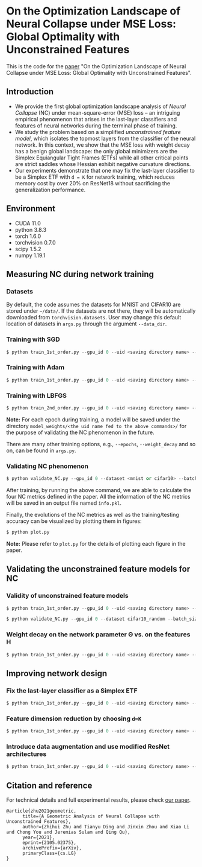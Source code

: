 # On the Optimization Landscape of Neural Collapse under MSE Loss: Global Optimality with Unconstrained Features

This is the code for the [paper](https://proceedings.mlr.press/v162/zhou22c.html) "On the Optimization Landscape of Neural Collapse under MSE Loss: Global Optimality with Unconstrained Features".

## Introduction

- We provide the first global optimization landscape analysis of *Neural Collapse* (NC) under mean-square-error (MSE) loss – an intriguing empirical phenomenon that arises in the last-layer classifiers and features of neural networks during the terminal phase of training. 
- We study the problem based on a simplified *unconstrained feature model*, which isolates the topmost layers from the classifier of the neural network. In this context, we show that the MSE loss with weight decay has a benign global landscape: the only global minimizers are the Simplex Equiangular Tight Frames (ETFs) while all other critical points are strict saddles whose Hessian exhibit negative curvature directions.
- Our experiments demonstrate that one may fix the last-layer classifier to be a Simplex ETF with `d = K` for network training, which reduces memory cost by over 20% on ResNet18 without sacrificing the generalization performance.

## Environment

- CUDA 11.0
- python 3.8.3
- torch 1.6.0
- torchvision 0.7.0
- scipy 1.5.2
- numpy 1.19.1

## Measuring NC during network training

### Datasets

By default, the code assumes the datasets for MNIST and CIFAR10 are stored under `~/data/`. If the datasets are not there, they will be automatically downloaded from `torchvision.datasets`. User may change this default location of datasets in `args.py` through the argument `--data_dir`.

### Training with SGD

~~~python
$ python train_1st_order.py --gpu_id 0 --uid <saving directory name> --dataset <mnist or cifar10> --optimizer SGD --batch_size 256 --lr 0.05
~~~

### Training with Adam

~~~Python
$ python train_1st_order.py --gpu_id 0 --uid <saving directory name> --dataset <mnist or cifar10> --optimizer Adam --batch_size 64 --lr 0.001
~~~

### Training with LBFGS

~~~python
$ python train_2nd_order.py --gpu_id 0 --uid <saving directory name> --dataset <mnist or cifar10> --optimizer LBFGS --lr 0.1 --history_size 10 --batch_size 2048
~~~

**Note:** For each epoch during training, a model will be saved under the directory `model_weights/<the uid name fed to the above commands>/` for the purpose of validating the NC phenomenon in the future. 

There are many other training options, e.g.,   `--epochs`, `--weight_decay` and so on, can be found in `args.py`.

### Validating NC phenomenon

~~~python
$ python validate_NC.py --gpu_id 0 --dataset <mnist or cifar10> --batch_size 256 --load_path <path to the uid name>
~~~

After training, by running the above command, we are able to calculate the four NC metrics defined in the paper. All the information of the NC metrics will be saved in an output file named `info.pkl`. 

Finally, the evolutions of the NC metrics as well as the training/testing accuracy can be visualized by plotting them in figures:

~~~python
$ python plot.py
~~~

**Note:** Please refer to `plot.py` for the details of plotting each figure in the paper.

## Validating the unconstrained feature models for NC

### Validity of unconstrained feature models

~~~Python
$ python train_1st_order.py --gpu_id 0 --uid <saving directory name> --dataset cifar10_random --optimizer SGD --batch_size 64 --lr 0.01 --model <MLP or ResNet18_adapt> --width <specify width for model> --depth <specify depth for MLP> --weight_decay 1e-4

$ python validate_NC.py --gpu_id 0 --dataset cifar10_random --batch_size 1000 --load_path <path to the uid name> --model <MLP or ResNet18_adapt> --width <specify width for model> --depth <specify depth for MLP>
~~~

### Weight decay on the network parameter Θ vs. on the features H

~~~Python
$ python train_1st_order.py --gpu_id 0 --uid <saving directory name> --dataset <mnist or cifar10> --optimizer SGD --batch_size 64 --lr 0.05 --model <specify model> --weight_decay <specify weight decay> --sep_decay --feature_decay_rate <specify weight decay on features>
~~~

## Improving network design

### Fix the last-layer classifier as a Simplex ETF

~~~Python
$ python train_1st_order.py --gpu_id 0 --uid <saving directory name> --dataset <mnist or cifar10> --optimizer SGD --lr 0.05 --ETF
~~~

### Feature dimension reduction by choosing `d=K`
~~~Python
$ python train_1st_order.py --gpu_id 0 --uid <saving directory name> --dataset <mnist or cifar10> --optimizer SGD --lr 0.05 --fixdim 10
~~~

### Introduce data augmentation and use modified ResNet architectures
~~~Python
$ python train_1st_order.py --gpu_id 0 --uid <saving directory name> --dataset <mnist or cifar10> --optimizer SGD --lr 0.05 --SOTA
~~~
## Citation and reference 
For technical details and full experimental results, please check [our paper](https://arxiv.org/abs/2105.02375).
```
@article{zhu2021geometric,
      title={A Geometric Analysis of Neural Collapse with Unconstrained Features}, 
      author={Zhihui Zhu and Tianyu Ding and Jinxin Zhou and Xiao Li and Chong You and Jeremias Sulam and Qing Qu},
      year={2021},
      eprint={2105.02375},
      archivePrefix={arXiv},
      primaryClass={cs.LG}
}
```
